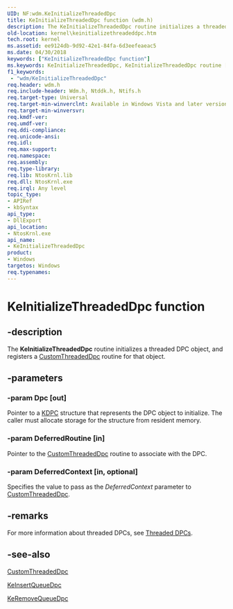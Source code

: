 ```yaml
---
UID: NF:wdm.KeInitializeThreadedDpc
title: KeInitializeThreadedDpc function (wdm.h)
description: The KeInitializeThreadedDpc routine initializes a threaded DPC object, and registers a CustomThreadedDpc routine for that object.
old-location: kernel\keinitializethreadeddpc.htm
tech.root: kernel
ms.assetid: ee9124db-9d92-42e1-84fa-6d3eefeaeac5
ms.date: 04/30/2018
keywords: ["KeInitializeThreadedDpc function"]
ms.keywords: KeInitializeThreadedDpc, KeInitializeThreadedDpc routine [Kernel-Mode Driver Architecture], k105_b5df057f-6d75-4a06-ac5f-d99340bdbb21.xml, kernel.keinitializethreadeddpc, wdm/KeInitializeThreadedDpc
f1_keywords:
 - "wdm/KeInitializeThreadedDpc"
req.header: wdm.h
req.include-header: Wdm.h, Ntddk.h, Ntifs.h
req.target-type: Universal
req.target-min-winverclnt: Available in Windows Vista and later versions of Windows.
req.target-min-winversvr: 
req.kmdf-ver: 
req.umdf-ver: 
req.ddi-compliance: 
req.unicode-ansi: 
req.idl: 
req.max-support: 
req.namespace: 
req.assembly: 
req.type-library: 
req.lib: NtosKrnl.lib
req.dll: NtosKrnl.exe
req.irql: Any level
topic_type:
- APIRef
- kbSyntax
api_type:
- DllExport
api_location:
- NtosKrnl.exe
api_name:
- KeInitializeThreadedDpc
product:
- Windows
targetos: Windows
req.typenames: 
---
```


# KeInitializeThreadedDpc function


## -description


The <b>KeInitializeThreadedDpc</b> routine initializes a threaded DPC object, and registers a <a href="https://msdn.microsoft.com/library/windows/hardware/ff542976">CustomThreadedDpc</a> routine for that object.


## -parameters




### -param Dpc [out]

Pointer to a <a href="https://docs.microsoft.com/windows-hardware/drivers/kernel/eprocess">KDPC</a> structure that represents the DPC object to initialize. The caller must allocate storage for the structure from resident memory.


### -param DeferredRoutine [in]

Pointer to the <a href="https://msdn.microsoft.com/library/windows/hardware/ff542976">CustomThreadedDpc</a> routine to associate with the DPC.


### -param DeferredContext [in, optional]

Specifies the value to pass as the <i>DeferredContext</i> parameter to <a href="https://msdn.microsoft.com/library/windows/hardware/ff542976">CustomThreadedDpc</a>.


## -remarks



For more information about threaded DPCs, see <a href="https://docs.microsoft.com/windows-hardware/drivers/kernel/threaded-dpcs">Threaded DPCs</a>.




## -see-also




<a href="https://msdn.microsoft.com/library/windows/hardware/ff542976">CustomThreadedDpc</a>



<a href="https://docs.microsoft.com/windows-hardware/drivers/ddi/wdm/nf-wdm-keinsertqueuedpc">KeInsertQueueDpc</a>



<a href="https://docs.microsoft.com/windows-hardware/drivers/ddi/wdm/nf-wdm-keremovequeuedpc">KeRemoveQueueDpc</a>
 

 

